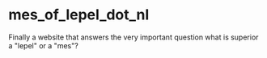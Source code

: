 # mes_of_lepel_dot_nl

Finally a website that answers the very important question what is superior a "lepel" or a "mes"?
